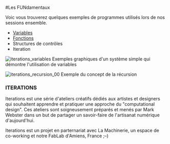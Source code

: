 #Les FUNdamentaux

Voic vous trouverez quelques exemples de programmes utilisés 
lors de nos sessions ensemble. 

- [Variables](https://github.com/FreeArtBureau/ITERATIONS/tree/master/WK_FUNdamentaux_092016/a_VARIABLES)
- [Fonctions](https://github.com/FreeArtBureau/ITERATIONS/tree/master/WK_FUNdamentaux_092016/b_FUNCTIONS)
- Structures de contrôles
- Iteration

![iterations_variables](https://cloud.githubusercontent.com/assets/1027891/18416724/576becce-781c-11e6-84a0-dbf5eb38b8d7.jpg)
Exemples graphiques d'un système simple qui démontre l'utilisation de variables

![iterations_recursion_00](https://cloud.githubusercontent.com/assets/1027891/18391552/98e66388-76ae-11e6-8917-59dd7123093b.jpg)
Exemple du concept de la récursion


### ITERATIONS

Iterations est une série d'ateliers créatifs dédiés aux artistes et designers qui souhaitent apprendre et pratiquer une approche du "computational design". Ces ateliers sont soigneusement préparés et menés par Mark Webster dans un but de partager un savoir-faire de l'artisanat numérique d'aujourd'hui. 

Iterations est un projet en parternariat avec La Machinerie, un espace de co-working et notre FabLab d'Amiens, France ;–)
